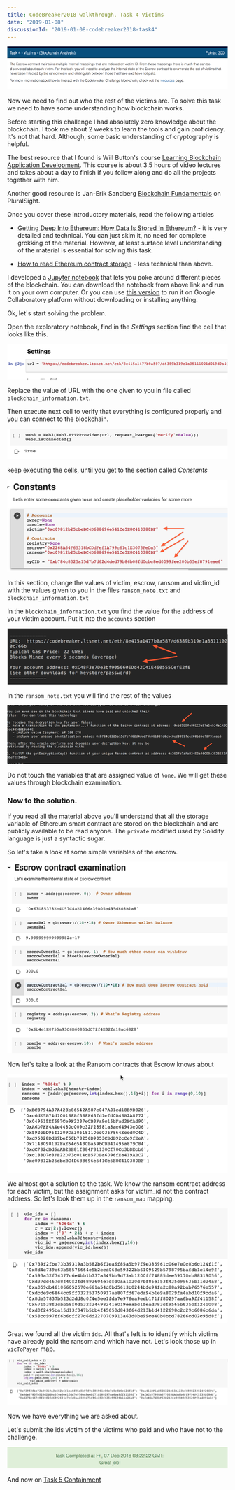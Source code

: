 ```yaml
---
title: CodeBreaker2018 walkthrough, Task 4 Victims
date: "2019-01-08"
discussionId: "2019-01-08-codebreaker2018-task4"
---
```


![screen](./assignment.png)

Now we need to find out who the rest of the victims are.  To solve this task we need to have some understanding how blockchain works.

Before starting this challenge I had absolutely zero knowledge about the blockchain. I took me about 2 weeks to learn the tools and gain proficiency.  It's not that hard.  Although, some basic understanding of cryptography is helpful.

The best resource that I found is Will Button's course [Learning Blockchain Application Development](http://bit.ly/2FvKb0j).  This course is about 3.5 hours of video lectures and takes about a day to finish if you follow along and do all the projects together with him.  

Another good resource is Jan-Erik Sandberg [Blockchain Fundamentals](http://bit.ly/2CnLJ9M) on PluralSight.  

Once you cover these introductory materials, read the following articles

  * [Getting Deep Into Ethereum: How Data Is Stored In Ethereum?](http://bit.ly/2Fxivbl) - it is very detailed and technical.  You can just skim it, no need for complete grokking of the material.  However, at least surface level understanding of the material is essential for solving this task.

  * [How to read Ethereum contract storage](http://bit.ly/2CnxzFh) - less technical than above.

I developed a [Jupyter notebook](http://bit.ly/2CkZKF6) that lets you poke around different pieces of the blockchain.  You can download the notebook from above link and run it on your own computer.  Or you can use [this version](http://bit.ly/2D12FnY) to run it on Google Collaboratory platform without downloading or installing anything.


Ok, let's start solving the problem.

Open the exploratory notebook, find in the *Settings* section find the cell that looks like this.

  ![screen](./bchain_url.png)

Replace the value of URL with the one given to you in  file called `blockchain_information.txt`.

Then execute next cell to verify that everything is configured properly and you can connect to the blockchain.

   ![screen](./verify_connection.png)

keep executing the cells, until you get to the section called *Constants*

  ![screen](./constants.png)

In this section, change the values of victim, escrow, ransom and victim_id with the values given to you in the files `ransom_note.txt` and `blockchain_information.txt`

In the `blockchain_information.txt` you find the value for the address of your victim account. Put it into the `accounts` section

  ![screen](./blockchain_info.png)

In the `ransom_note.txt` you will find the rest of the values

  ![screen](./ransom_note.png)

Do not touch the variables that are assigned value of `None`. We will get these values through blockchain examination.

### Now to the solution.

If you read all the material above you'll understand that all the storage variable of Ethereum smart contract are stored on the blockchain and are publicly available to be read anyone. The `private` modified used by Solidity language is just a syntactic sugar.

So let's take a look at some simple variables of the escrow.

  ![screen](./escrow_simple_var.png)

Now let's take a look at the Ransom contracts that Escrow knows about

  ![screen](./known_ransoms.png)

We almost got a solution to the task.  We know the ransom contract address for each victim, but the assignment asks for victim_id not the contract address.  So let's look them up in the `ransom_map` mapping.

  ![screen](./victim_ids.png)

Great we found all the victim `ids`.  All that's left is to identify which victims have already paid the ransom and which have not. Let's look those up in `vicToPayer` map.

  ![screen](./who_paid.png)

Now we have everything we are asked about.

Let's submit the ids victim of the victims who paid and who have not to the challenge.  

![Solved](./task4-solved.png)

And now on [Task 5 Containment](../codebreaker2018_task5)
